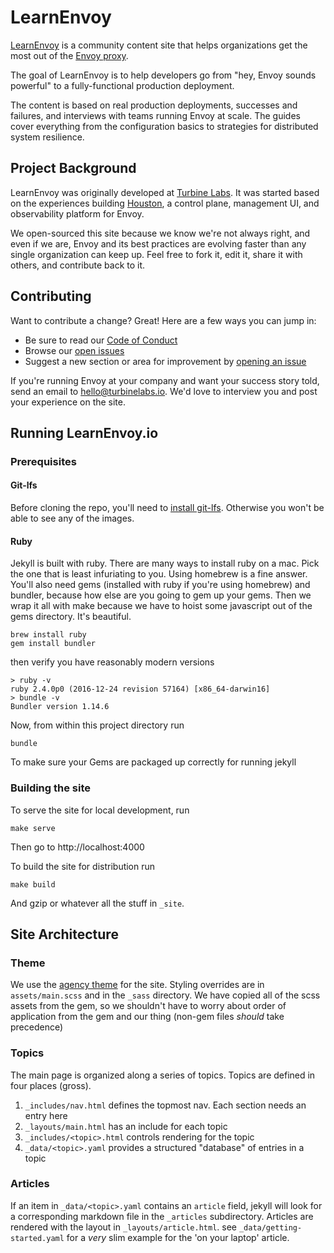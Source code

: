 [//]: # ( Copyright 2018 Turbine Labs, Inc.                                   )
[//]: # ( you may not use this file except in compliance with the License.    )
[//]: # ( You may obtain a copy of the License at                             )
[//]: # (                                                                     )
[//]: # (     http://www.apache.org/licenses/LICENSE-2.0                      )
[//]: # (                                                                     )
[//]: # ( Unless required by applicable law or agreed to in writing, software )
[//]: # ( distributed under the License is distributed on an "AS IS" BASIS,   )
[//]: # ( WITHOUT WARRANTIES OR CONDITIONS OF ANY KIND, either express or     )
[//]: # ( implied. See the License for the specific language governing        )
[//]: # ( permissions and limitations under the License.                      )

[//]: # (LearnEnvoy)

# LearnEnvoy

[LearnEnvoy](https://learnenvoy.io) is a community content site that helps
organizations get the most out of the
[Envoy proxy](https://envoyproxy.github.io).

The goal of LearnEnvoy is to help developers go from "hey, Envoy sounds
powerful" to a fully-functional production deployment.

The content is based on real production deployments, successes and failures, and
interviews with teams running Envoy at scale. The guides cover everything from
the configuration basics to strategies for distributed system resilience.

## Project Background

LearnEnvoy was originally developed at [Turbine
Labs](https://www.turbinelabs.io). It was started based on the experiences
building [Houston](https://www.turbinelabs.io/product), a control plane,
management UI, and observability platform for Envoy.

We open-sourced this site because we know we're not always right, and even if we
are, Envoy and its best practices are evolving faster than any single
organization can keep up. Feel free to fork it, edit it, share it with others,
and contribute back to it.

## Contributing

Want to contribute a change? Great! Here are a few ways you can jump in:

 - Be sure to read our [Code of Conduct](CODE_OF_CONDUCT.md)
 - Browse our [open issues](https://github.com/turbinelabs/learnenvoy/issues)
 - Suggest a new section or area for improvement by
   [opening an issue](https://github.com/turbinelabs/learnenvoy/issues/new)

If you're running Envoy at your company and want your success story told, send
an email to hello@turbinelabs.io. We'd love to interview you and post your
experience on the site.

## Running LearnEnvoy.io

### Prerequisites

#### Git-lfs

Before cloning the repo, you'll need to [install git-lfs](https://git-lfs.github.com/).
Otherwise you won't be able to see any of the images.

#### Ruby

Jekyll is built with ruby. There are many ways to install ruby on a
mac. Pick the one that is least infuriating to you. Using homebrew is a
fine answer. You'll also need gems (installed with ruby if you're
using homebrew) and bundler, because how else are you going to gem
up your gems. Then we wrap it all with make because we have to hoist some
javascript out of the gems directory. It's beautiful.


```shell
brew install ruby
gem install bundler
```

then verify you have reasonably modern versions

```shell
> ruby -v
ruby 2.4.0p0 (2016-12-24 revision 57164) [x86_64-darwin16]
> bundle -v
Bundler version 1.14.6
```

Now, from within this project directory run

```shell
bundle
```

To make sure your Gems are packaged up correctly for running jekyll

### Building the site

To serve the site for local development, run

```
make serve
```

Then go to http://localhost:4000

To build the site for distribution run

```shell
make build
```

And gzip or whatever all the stuff in `_site`.

## Site Architecture

### Theme

We use the [agency theme](https://github.com/y7kim/agency-jekyll-theme) for the
site. Styling overrides are in `assets/main.scss` and in the `_sass`
directory. We have copied all of the scss assets from the gem, so we shouldn't
have to worry about order of application from the gem and our thing (non-gem
files _should_ take precedence)

### Topics

The main page is organized along a series of topics. Topics are defined in four
places (gross).

1. `_includes/nav.html` defines the topmost nav. Each section needs an entry
   here
2. `_layouts/main.html` has an include for each topic
3. `_includes/<topic>.html` controls rendering for the topic
4. `_data/<topic>.yaml` provides a structured "database" of entries in a topic

### Articles

If an item in `_data/<topic>.yaml` contains an `article` field, jekyll will look
for a corresponding markdown file in the `_articles` subdirectory. Articles are
rendered with the layout in `_layouts/article.html`. see
`_data/getting-started.yaml` for a _very_ slim example for the 'on your laptop'
article.
